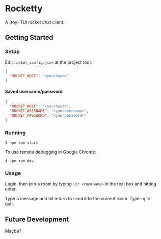 # Rocketty

A (toy) TUI rocket chat client.

## Getting Started

### Setup

Edit `rocket_config.json` at the project root.

``` json
{
  "ROCKET_HOST": "<yourhost>"
}
```

#### Saved username/password


``` json
{
  "ROCKET_HOST": "<yourhost>",
  "ROCKET_USERNAME": "<yourusername>",
  "ROCKET_PASSWORD": "<yourpassword>"
}
```

### Running

```
$ npm run start
```

To use remote debugging in Google Chrome:
```
$ npm run dev
```

### Usage

Login, then join a room by typing `:cr <roomname>` in the text box and hitting enter.

Type a message and hit return to send it to the current room.
Type `:q` to quit.



## Future Development

Maybe?
